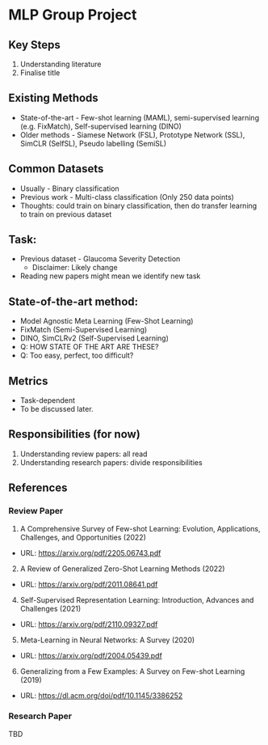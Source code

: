 # MLP Group Project

## Key Steps
1. Understanding literature
2. Finalise title

## Existing Methods
* State-of-the-art - Few-shot learning (MAML), semi-supervised learning (e.g. FixMatch), Self-supervised learning (DINO)
* Older methods - Siamese Network (FSL), Prototype Network (SSL), SimCLR (SelfSL), Pseudo labelling (SemiSL)

## Common Datasets
* Usually - Binary classification
* Previous work - Multi-class classification (Only 250 data points)
* Thoughts: could train on binary classification, then do transfer learning to train on previous dataset

## Task:
* Previous dataset - Glaucoma Severity Detection
  * Disclaimer: Likely change
* Reading new papers might mean we identify new task

## State-of-the-art method:
* Model Agnostic Meta Learning (Few-Shot Learning)
* FixMatch (Semi-Supervised Learning)
* DINO, SimCLRv2 (Self-Supervised Learning)
* Q: HOW STATE OF THE ART ARE THESE?
* Q: Too easy, perfect, too difficult?

## Metrics
* Task-dependent
* To be discussed later.

## Responsibilities (for now)
1. Understanding review papers: all read
2. Understanding research papers: divide responsibilities

## References
### Review Paper
1. A Comprehensive Survey of Few-shot Learning: Evolution, Applications, Challenges, and Opportunities (2022)
  * URL: https://arxiv.org/pdf/2205.06743.pdf
2. A Review of Generalized Zero-Shot Learning Methods (2022)
  * URL: https://arxiv.org/pdf/2011.08641.pdf
4. Self-Supervised Representation Learning: Introduction, Advances and Challenges (2021)
  * URL: https://arxiv.org/pdf/2110.09327.pdf
5. Meta-Learning in Neural Networks: A Survey (2020)
  * URL: https://arxiv.org/pdf/2004.05439.pdf
6. Generalizing from a Few Examples: A Survey on Few-shot Learning (2019)
  * URL: https://dl.acm.org/doi/pdf/10.1145/3386252
### Research Paper
TBD
